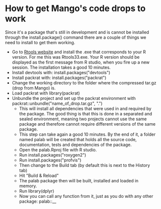 # How to get Mango's code drops to work

Since it's a package that's still in development and is cannot be installed through the install.package() command there are a couple of things we need to install to get them working.

* Go to [Rtools website](https://cran.r-project.org/bin/windows/Rtools/) and install the .exe that corresponds to your R version. For me this was Rtools33.exe. Your R version should be displayed as the first message from R studio, when you fire up a new session. The installation takes a good 10 minutes.
* Install devtools with: install.packages("devtools")
* Install packrat with: install.packages("packrat")
* Change the working directory to the folder where the compressed tar.gz (drop from Mango) is.
* Load packrat with library(packrat)
* Unbundle the project and set up the packrat environment with packrat::unbundle("name_of_drop.tar.gz", ".")
  * This will install all dependencies that were used in and required by the package. The good thing is that this is done in a separated and sealed environment, meaning two projects cannot use the same package and therefore cannot require different versions of the same package.
  * This step can take again a good 10 minutes. By the end of it, a folder named palab will be created that holds all the source code, documentation, tests and dependencies of the package.
  * Open the palab.Rproj file with R studio.
  * Run install.packages("roxygen2")
  * Run install.packages("profvis")
  * Then change to the Build tab (by default this is next to the History tab)
  * Hit "Build & Reload"
  * The palab package then will be built, installed and loaded in memory.
  * Run library(dplyr)
  * Now you can call any function from it, just as you do with any other package: palab::__
